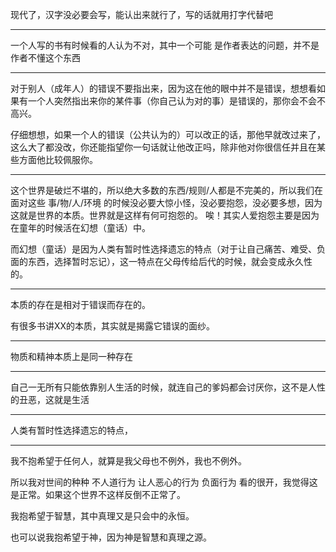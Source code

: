 现代了，汉字没必要会写，能认出来就行了，写的话就用打字代替吧
___
一个人写的书有时候看的人认为不对，其中一个可能 是作者表达的问题，并不是作者不懂这个东西
___
对于别人（成年人）的错误不要指出来，因为这在他的眼中并不是错误，想想看如果有一个人突然指出来你的某件事（你自己认为对的事）是错误的，那你会不会不高兴。

仔细想想，如果一个人的错误（公共认为的）可以改正的话，那他早就改过来了，这么大了都没改，你还能指望你一句话就让他改正吗，除非他对你很信任并且在某些方面他比较佩服你。
___
这个世界是破烂不堪的，所以绝大多数的东西/规则/人都是不完美的，所以我们在面对这些 事/物/人/环境 的时候没必要大惊小怪，没必要抱怨，没必要多想，因为这就是世界的本质。世界就是这样有何可抱怨的。 唉！其实人爱抱怨主要是因为在童年的时候活在幻想（童话）中。

而幻想（童话）是因为人类有暂时性选择遗忘的特点（对于让自己痛苦、难受、负面的东西，选择暂时忘记），这一特点在父母传给后代的时候，就会变成永久性的。
___
本质的存在是相对于错误而存在的。

有很多书讲XX的本质，其实就是揭露它错误的面纱。
___
物质和精神本质上是同一种存在
___
自己一无所有只能依靠别人生活的时候，就连自己的爹妈都会讨厌你，这不是人性的丑恶，这就是生活
___
人类有暂时性选择遗忘的特点，
___
我不抱希望于任何人，就算是我父母也不例外，我也不例外。

所以我对世间的种种 不人道行为 让人恶心的行为 负面行为 看的很开，我觉得这是正常。如果这个世界不这样反倒不正常了。

  

我抱希望于智慧，其中真理又是只会中的永恒。

也可以说我抱希望于神，因为神是智慧和真理之源。